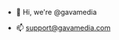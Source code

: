 - 👋 Hi, we're @gavamedia

- 📫 support@gavamedia.com

<!---
gavamedia/gavamedia is a ✨ special ✨ repository because its `README.md` (this file) appears on your GitHub profile.
You can click the Preview link to take a look at your changes.
--->
